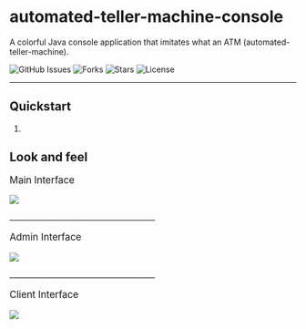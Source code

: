 # automated-teller-machine-console
A colorful Java console application that imitates what an ATM (automated-teller-machine).

![GitHub Issues](https://img.shields.io/github/issues/pitzzahh/automated-teller-machine-console)
![Forks](https://img.shields.io/github/forks/pitzzahh/automated-teller-machine-console)
![Stars](https://img.shields.io/github/stars/pitzzahh/automated-teller-machine-console)
![License](https://img.shields.io/github/license/pitzzahh/automated-teller-machine-console)
________________________________________
## Quickstart
1. 
## Look and feel
<div>
    <p style="font-size: 1.2em">Main Interface</p>
    <p align="left">
        <img src="https://github.com/pitzzahh/automated-teller-machine-console/blob/main/main.png?raw=true" />
    </p>
</div>
________________________________________
<div>
    <p style="font-size: 1.2em">Admin Interface</p>
    <p align="left">
        <img src="https://github.com/pitzzahh/automated-teller-machine-console/blob/main/admin_menu.png?raw=true" />
    </p>
</div>
________________________________________
<div>
    <p style="font-size: 1.2em">Client Interface</p>
    <p align="left">
        <img src="https://github.com/pitzzahh/automated-teller-machine-console/blob/main/client_menu.png?raw=true"/>
    </p>
</div>